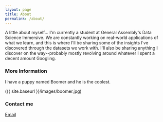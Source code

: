 ```yaml
---
layout: page
title: About
permalink: /about/
---
```


A little about myself... I'm currently a student at General Assembly's Data Science Immersive. We are constantly working on real-world applications of what we learn, and this is where I'll be sharing some of the insights I've discovered through the datasets we work with. I'll also be sharing anything I discover on the way--probably mostly revolving around whatever I spent a decent amount Googling.

### More Information

I have a puppy named Boomer and he is the coolest.

({{ site.baseurl }}/images/boomer.jpg)
### Contact me

[Email](mailto:doylejma@gmail.com)
